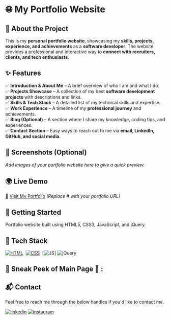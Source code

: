 # 🌐 My Portfolio Website   

## 🚀 About the Project  
This is my **personal portfolio website**, showcasing my **skills, projects, experience, and achievements** as a **software developer**. The website provides a professional and interactive way to **connect with recruiters, clients, and tech enthusiasts**.  

## ✨ Features  
✅ **Introduction & About Me** – A brief overview of who I am and what I do.  
✅ **Projects Showcase** – A collection of my best **software development projects** with descriptions and links.  
✅ **Skills & Tech Stack** – A detailed list of my technical skills and expertise.  
✅ **Work Experience** – A timeline of my **professional journey** and achievements.  
✅ **Blog (Optional)** – A section where I share my knowledge, coding tips, and experiences.  
✅ **Contact Section** – Easy ways to reach out to me via **email, LinkedIn, GitHub, and social media**.  


## 📸 Screenshots (Optional)  
_Add images of your portfolio website here to give a quick preview._  

## 🌍 Live Demo  
🔗 [Visit My Portfolio](https://hiteshpatodiaportfolio.netlify.app/) _(Replace # with your portfolio URL)_  

## 🚀 Getting Started  

Portfolio website built using HTML5, CSS3, JavaScript, and jQuery.

## 📌 Tech Stack
[![HTML](https://img.shields.io/badge/html5%20-%23E34F26.svg?&style=for-the-badge&logo=html5&logoColor=white)](https://github.com/jigar-sable/Portfolio-Website/search?l=html)&nbsp;
[![CSS](https://img.shields.io/badge/css3%20-%231572B6.svg?&style=for-the-badge&logo=css3&logoColor=white)](https://github.com/jigar-sable/Portfolio-Website/search?l=css)&nbsp;
[![JS](https://img.shields.io/badge/javascript%20-%23323330.svg?&style=for-the-badge&logo=javascript&logoColor=%23F7DF1E)]
<img alt="jQuery" src="https://img.shields.io/badge/jquery-%230769AD.svg?style=for-the-badge&logo=jquery&logoColor=white"/>

## 📌 Sneak Peek of Main Page 🙈 :
<!-- ![mockup720](https://user-images.githubusercontent.com/64949957/124947013-1f682080-e02d-11eb-977e-df3bbd4fa838.png)
![ss](https://user-images.githubusercontent.com/64949957/159113640-d92665a8-f614-42b3-8456-66b97fc2e651.png) -->

<h2>📬 Contact</h2>

Feel free to reach me through the below handles if you'd like to contact me.

[![linkedin](https://img.shields.io/badge/LinkedIn-0077B5?style=for-the-badge&logo=linkedin&logoColor=white)](https://www.linkedin.com/in/hitesh-patodia-a1496b14b/)
[![instagram](https://img.shields.io/badge/Instagram-E4405F?style=for-the-badge&logo=instagram&logoColor=white)](https://www.instagram.com/hiteshpatodia?igsh=MWtlaWlyZ2R0dHltaQ==)

